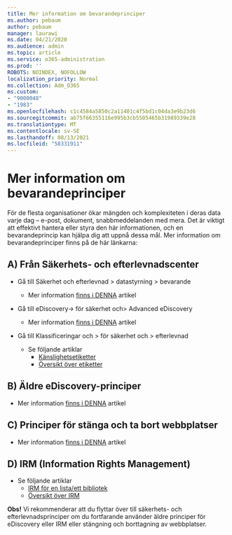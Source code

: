 ```yaml
---
title: Mer information om bevarandeprinciper
ms.author: pebaum
author: pebaum
manager: laurawi
ms.date: 04/21/2020
ms.audience: admin
ms.topic: article
ms.service: o365-administration
ms.prod: ''
ROBOTS: NOINDEX, NOFOLLOW
localization_priority: Normal
ms.collection: Adm_O365
ms.custom:
- "9000048"
- "1983"
ms.openlocfilehash: c1c4584a5850c2a11401c4f5bd1c04da3e9b23d6
ms.sourcegitcommit: ab75f66355116e995b3cb5505465b31989339e28
ms.translationtype: MT
ms.contentlocale: sv-SE
ms.lasthandoff: 08/13/2021
ms.locfileid: "58331911"
---
```

# <a name="more-info-about-retention-policies"></a>Mer information om bevarandeprinciper

För de flesta organisationer ökar mängden och komplexiteten i deras data varje dag – e-post, dokument, snabbmeddelanden med mera. Det är viktigt att effektivt hantera eller styra den här informationen, och en bevarandeprincip kan hjälpa dig att uppnå dessa mål. Mer information om bevarandeprinciper finns på de här länkarna:

## <a name="a-from-security-and-compliance-center"></a>A) Från Säkerhets- och efterlevnadscenter

- Gå till Säkerhet och efterlevnad > datastyrning > bevarande
  - Mer information [finns i DENNA](https://docs.microsoft.com/microsoft-365/compliance/retention-policies) artikel

- Gå till eDiscovery-> för säkerhet och> Advanced eDiscovery 
  - Mer information [finns i DENNA](https://docs.microsoft.com/microsoft-365/compliance/ediscovery-cases) artikel

- Gå till Klassificeringar och > för säkerhet och > efterlevnad
  - Se följande artiklar
    - [Känslighetsetiketter](https://docs.microsoft.com/microsoft-365/compliance/sensitivity-labels)
    - [Översikt över etiketter](https://docs.microsoft.com/microsoft-365/compliance/labels)

## <a name="b-legacy-ediscovery-policies"></a>B) Äldre eDiscovery-principer

- Mer information [finns i DENNA](https://support.office.com/article/Set-up-an-eDiscovery-Center-in-SharePoint-Online-A18F8975-AA7F-43B4-A7D6-001D14744D8E) artikel

## <a name="c-site-closure-and-deletion-policies"></a>C) Principer för stänga och ta bort webbplatser

- Mer information [finns i DENNA](https://support.office.com/article/Use-policies-for-site-closure-and-deletion-A8280D82-27FD-48C5-9ADF-8A5431208BA5) artikel  

## <a name="d-information-rights-management-irm"></a>D) IRM (Information Rights Management)

- Se följande artiklar
  - [IRM för en lista/ett bibliotek](https://support.office.com/article/apply-information-rights-management-to-a-list-or-library-3bdb5c4e-94fc-4741-b02f-4e7cc3c54aa1)
  - [Översikt över IRM](https://support.office.com/article/create-and-apply-information-management-policies-eb501fe9-2ef6-4150-945a-65a6451ee9e9)

**Obs!** Vi rekommenderar att du flyttar över till säkerhets- och efterlevnadsprinciper om du fortfarande använder äldre principer för eDiscovery eller IRM eller stängning och borttagning av webbplatser.
